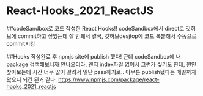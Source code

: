 # React-Hooks_2021_ReactJS

##codeSandbox로 코드 작성한 React Hooks!!
codeSandbox에서 direct로 깃허브에 commit하고 싶었는데 잘 안돼서 결국, 깃허브desjtop에 코드 복붙해서 수동으로 commit시킴

##Hooks 작성완료 후 npmjs site에 publish 했다! 근데 codeSandbox에 내 package 검색해보니까 안나오더라, 왠지 index파일 없어서 그런가 싶기도 한데,
원인 찾아보는데 시간 너무 많이 걸려서 일단 pass하기로..
아무튼 publish됐다는 메일까지 왔으니 되긴 된거 같다.
https://www.npmjs.com/package/react-hooks_2021_reactjs
